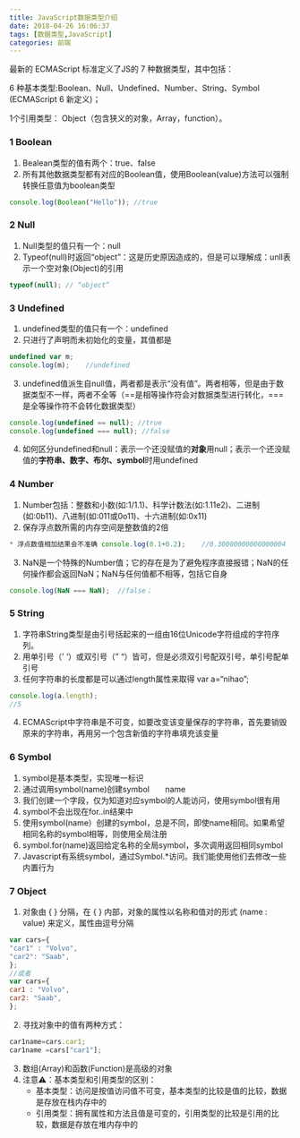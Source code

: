 ```yaml
---
title: JavaScript数据类型介绍
date: 2018-04-26 16:06:37
tags: [数据类型,JavaScript]
categories: 前端
---
```


最新的 ECMAScript 标准定义了JS的 7 种数据类型<escape><!-- more --></escape>，其中包括：

6 种基本类型:Boolean、Null、Undefined、Number、String、Symbol (ECMAScript 6 新定义)；

1个引用类型： Object（包含狭义的对象，Array，function）。

### 1  Boolean
1. Bealean类型的值有两个：true、false
2. 所有其他数据类型都有对应的Boolean值，使用Boolean(value)方法可以强制转换任意值为boolean类型
```javascript
console.log(Boolean("Hello")); //true
```

### 2  Null
1. Null类型的值只有一个：null
2. Typeof(null)时返回“object”：这是历史原因造成的，但是可以理解成：unll表示一个空对象(Object)的引用
```javascript
typeof(null); // “object”
```

### 3  Undefined
1. undefined类型的值只有一个：undefined
2. 只进行了声明而未初始化的变量，其值都是
```javascript
undefined var m;
console.log(m);    //undefined
```
3. undefined值派生自null值，两者都是表示“没有值”。两者相等，但是由于数据类型不一样，两者不全等（==是相等操作符会对数据类型进行转化，===是全等操作符不会转化数据类型）
```javascript
console.log(undefined == null); //true 
console.log(undefined === null); //false
```
4. 如何区分undefined和null：表示一个还没赋值的**对象**用null；表示一个还没赋值的**字符串、数字、布尔、symbol**时用undefined

### 4  Number
1. Number包括：整数和小数(如:1/1.1)、科学计数法(如:1.11e2)、二进制(如:0b11)、八进制(如:011或0o11)、十六进制(如:0x11)
2. 保存浮点数所需的内存空间是整数值的2倍
```javascript
* 浮点数值相加结果会不准确 console.log(0.1+0.2);    //0.30000000000000004
```

3. NaN是一个特殊的Number值；它的存在是为了避免程序直接报错；NaN的任何操作都会返回NaN；NaN与任何值都不相等，包括它自身 
```javascript
console.log(NaN === NaN);  //false；
```

### 5  String
1. 字符串String类型是由引号括起来的一组由16位Unicode字符组成的字符序列。
2. 用单引号（’ ‘）或双引号（” “）皆可，但是必须双引号配双引号，单引号配单引号
3. 任何字符串的长度都是可以通过length属性来取得 var a=“nihao”;
```javascript
console.log(a.length);
//5
```

4. ECMAScript中字符串是不可变，如要改变该变量保存的字符串，首先要销毁原来的字符串，再用另一个包含新值的字符串填充该变量

### 6  Symbol
1. symbol是基本类型，实现唯一标识　　
2. 通过调用symbol(name)创建symbol　　name
3. 我们创建一个字段，仅为知道对应symbol的人能访问，使用symbol很有用　　
4. symbol不会出现在for..in结果中　　
5. 使用symbol(name）创建的symbol，总是不同，即使name相同。如果希望相同名称的symbol相等，则使用全局注册　　
6. symbol.for(name)返回给定名称的全局symbol，多次调用返回相同symbol　　
7. Javascript有系统symbol，通过Symbol.*访问。我们能使用他们去修改一些内置行为

### 7  Object
1. 对象由 { } 分隔，在 { } 内部，对象的属性以名称和值对的形式 (name : value) 来定义，属性由逗号分隔　
```javascript
var cars={
"car1" : "Volvo",
"car2": "Saab",
}; 
//或者
var cars={
car1 : "Volvo",
car2: "Saab",
}; 
```
2. 寻找对象中的值有两种方式： 
```javascript
car1name=cars.car1;
car1name =cars["car1"];
```
3. 数组(Array)和函数(Function)是高级的对象
4. 注意⚠️：基本类型和引用类型的区别：
	* 基本类型：访问是按值访问值不可变，基本类型的比较是值的比较，数据是存放在栈内存中的
	* 引用类型：拥有属性和方法且值是可变的，引用类型的比较是引用的比较，数据是存放在堆内存中的
